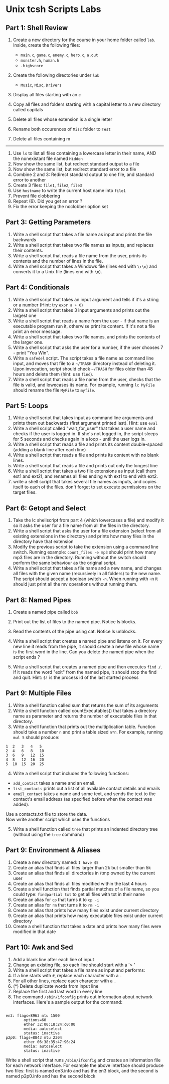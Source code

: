 # Unix tcsh Scripts Labs

## Part 1: Shell Review

1. Create a new directory for the course in your home folder called `lab`. Inside, create the following files: 
	* `main.c`, `game.c`, `enemy.c`, `hero.c`, `a.out`
	* `monster.h`, `human.h`
	* `.highscore`

2. Create the following directories under `lab`
	* `Music`, `Misc`, `Drivers`
	
2. Display all files starting with an `e`
3. Copy all files and folders starting with a capital letter to a new directory called capitals
4. Delete all files whose extension is a single letter
5. Rename both occurences of `Misc` folder to `Test`
6. Delete all files containing m

***

1. Use `ls` to list all files containing a lowercase letter in their name, AND the nonexistant file named `Hidden`
2. Now show the same list, but redirect standard output to a file
3. Now show the same list, but redirect standard error to a file
4. Combine 2 and 3: Redirect standard output to one file, and standard error to another
5. Create 3 files: `file1`, `file2`, `file3`
6. Use `hostname` to write the current host name into `file1`
7. Prevent file clobbering
8. Repeat (6). Did you get an error ?
9. Fix the error keeping the noclobber option set

## Part 3: Getting Parameters

1. Write a shell script that takes a file name as input and prints the file backwards
2. Write a shell script that takes two file names as inputs, and replaces their contents.
3. Write a shell script that reads a file name from the user, prints its contents and the number of lines in the file.
4. Write a shell script that takes a Windows file (lines end with
   `\r\n`) and converts it to a Unix file (lines end with `\n`).

## Part 4: Conditionals

1. Write a shell script that takes an input argument and tells if it's a string or a number (Hint: try `expr a + 0`)
2. Write a shell script that takes 3 input arguments and prints out the largest one
3. Write a shell script that reads a name from the user - if that name is an executable program run it, otherwise print its content.
If it's not a file print an error message.
4. Write a shell script that takes two file names, and prints the contents of the larger one.
5. Write a shell script that asks the user for a number, if the user chooses 7 - print "You Win".
6. Write a `safedel` script. The script takes a file name as command line input, and moves that file to a `~/TRASH` directory instead of deleting it.   
Upon invocation, script should check `~/TRASH` for files older than 48 hours and delete them (hint: use `find`).
7. Write a shell script that reads a file name from the user, checks that the file is valid, and lowecases its name. For example, running `lc MyFile` should rename the file `MyFile` to `myfile`.

## Part 5: Loops
1. Write a shell script that takes input as command line arguments and
prints them out backwards (first argument printed last). Hint: use `eval`
2. Write a shell script called "wait_for_user" that takes a user name and checks if the user is logged in. If she's not logged in, the script sleeps for 5 seconds and checks again in a loop - until the user logs in.
3. Write a shell script that reads a file and prints its content double-spaced (adding a blank line after each line)
4. Write a shell script that reads a file and prints its content with no blank lines.
5. Write a shell script that reads a file and prints out only the longest line
6. Write a shell script that takes a two file extensions as input (call them ext1 and ext2), and renames all files ending with ext1 to end with ext2. 
7. write a shell script that takes several file names as inputs, and copies itself to each of the files. don't forget to set execute permissions on the target files.

## Part 6: Getopt and Select
1. Take the lc shellscript from part 4 (which lowercases a file) and modify it so it asks the user for a file name from all the files in the directory.
2. Write a shell script that asks the user for a file extension (select from all existing extensions in the directory) and prints how many files in the directory have that extension
3. Modify the previous script to take the extension using a command line switch. Running example: `count_files -e mp3` should print how many mp3 files are in the directory. Running without the switch should perform the same behaviour as the original script.
4. Write a shell script that takes a file name and a new name, and changes all files with the given name (recursively in all folders) to the new name. The script should accept a boolean switch `-n`. When running with -n it should just print all the mv operations without running them.



## Part 8: Named Pipes
1. Create a named pipe called `bob`
2. Print out the list of files to the named pipe. Notice ls blocks.
3. Read the contents of the pipe using cat. Notice ls unblocks.
4. Write a shell script that creates a named pipe and listens on it. For
   every new line it reads from the pipe, it should create a new file
whose name is the first word in the line.
Can you delete the named pipe when the script ends ?

5. Write a shell script that creates a named pipe and then executes
   `find /`. If it reads the word "exit" from the named pipe, it should
stop the find and quit.
Hint: `$!` is the process id of the last started process

 
## Part 9: Multiple Files

1. Write a shell function called sum that returns the sum of its arguments
2. Write a shell function called countExecutables() that takes a directory name as parameter and returns the number of executable files in that directory.
3. Write a shell function that prints out the multiplication table. Function should take a number `n` and print a table sized `n*n`.
For example, running `mul 5` should produce:

```
1  2   3   4   5
2  4   6   8   10
3  6   9   12  15
4  8   12  16  20
5  10  15  20  25
```

4. Write a shell script that includes the following functions:
  - `add_contact` takes a name and an email.  
  - `list_contacts` prints out a list of all available contact details and
emails
  - `email_contact` takes a name and some text, and sends the text to the contact's email address (as specified before when the contact was added).  

Use a contacts.txt file to store the data.   
Now write another script which uses the functions

5. Write a shell function called `tree` that prints an indented directory tree (without using the `tree` command)

## Part 9: Environment & Aliases

1. Create a new directory named: `I have $5`
2. Create an alias that finds all files larger than 2k but smaller than 5k
3. Create an alias that finds all directories in /tmp owned by the current user
4. Create an alias that finds all files modified within the last 4 hours
5. Create a shell function that finds partial matches of a file name, so you could type: `findpartial txt` to get all files with txt in their name
6. Create an alias for `cp` that turns it to `cp -i`
7. Create an alias for `rm` that turns it to `rm -i`
8. Create an alias that prints how many files exist under current directory
9. Create an alias that prints how many executable files exist under current directory
10. Create a shell function that takes a date and prints how many files were modified in that date




## Part 10: Awk and Sed

1. Add a blank line after each line of input
6. Change an existing file, so each line should start with a '> '
7. Write a shell script that takes a file name as input and performs:
  1. If a line starts with `#`, replace each character with a `-`
  2. For all other lines, replace each character with a `.`
8. (*) Delete duplicate words from input line
9. Replace the first and last word in every line
10. The command `/sbin/ifconfig` prints out information about network interfaces. Here's a sample output for the command:
<pre><code>
en3: flags=8963<UP,BROADCAST,SMART,RUNNING,PROMISC,SIMPLEX,MULTICAST> mtu 1500
        options=60<TSO4,TSO6>
        ether 32:00:18:24:c0:00
        media: autoselect <full-duplex>
        status: inactive
p2p0: flags=8843<UP,BROADCAST,RUNNING,SIMPLEX,MULTICAST> mtu 2304
        ether 06:38:35:47:96:24
        media: autoselect
        status: inactive
</pre></code>
Write a shell script that runs `/sbin/ifconfig` and creates an information file for each network interface. For example
the above interface should produce two files: first is named en3.info and has the en3 block, and the second is named p2p0.info and has the second block

